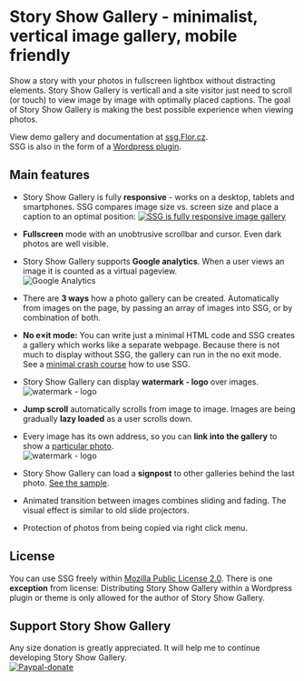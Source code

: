 # Story Show Gallery - minimalist, vertical image gallery, mobile friendly

Show a story with your photos in fullscreen lightbox without distracting elements. Story Show Gallery is verticall and a site visitor just need to scroll (or touch) to view image by image with optimally placed captions. The goal of Story Show Gallery is making the best possible experience when viewing photos.
 
View demo gallery and documentation at [ssg.Flor.cz](https://ssg.flor.cz/). <br>
SSG is also in the form of a [Wordpress plugin](https://ssg.flor.cz/wordpress/).

## Main features

- Story Show Gallery is fully **responsive** - works on a desktop, tablets and smartphones. SSG compares image size vs. screen size and place a caption to an optimal position: 
[![SSG is fully responsive image gallery](https://ssg.flor.cz/minimal-crash-course/story-show-gallery-responsive-modes-fullscreen.jpg)](https://ssg.flor.cz/#responsive)

- **Fullscreen** mode with an unobtrusive scrollbar and cursor. Even dark photos are well visible.

- Story Show Gallery supports **Google analytics**. When a user views an image it is counted as a virtual pageview.
<br>![Google Analytics](https://ssg.flor.cz/img/google-analytics.jpg)

- There are **3 ways** how a photo gallery can be created. Automatically from images on the page, by passing an array of images into SSG, or by combination of both.

- **No e×it mode:** You can write just a minimal HTML code and SSG creates a gallery which works like a separate webpage. Because there is not much to display without SSG, the gallery can run in the no exit mode. See a [minimal crash course](https://ssg.flor.cz/minimal-crash-course/) how to use SSG.

- Story Show Gallery can display **watermark - logo** over images.
<br>![watermark - logo](https://ssg.flor.cz/img/watermark.jpg)

- **Jump scroll** automatically scrolls from image to image. Images are being gradually **lazy loaded** as a user scrolls down.

- Every image has its own address, so you can **link into the gallery** to show a [particular photo](https://ssg.flor.cz/#element).
<br>![watermark - logo](https://ssg.flor.cz/img/deep-linking.png)

- Story Show Gallery can load a **signpost** to other galleries behind the last photo. [See the sample](https://ssg.flor.cz/signpost/).

- Animated transition between images combines sliding and fading. The visual effect is similar to old slide projectors.

- Protection of photos from being copied via right click menu.

## License
You can use SSG freely within [Mozilla Public License 2.0](https://tldrlegal.com/license/mozilla-public-license-2.0-(mpl-2)). 
There is one **exception** from license: Distributing Story Show Gallery within a Wordpress plugin or theme is only allowed for the author of Story Show Gallery.

## Support Story Show Gallery
Any size donation is greatly appreciated. It will help me to continue developing Story Show Gallery.
<br>[![Paypal-donate](https://ssg.flor.cz/img/paypal-donate.png)](https://www.paypal.me/FlorSSG)
